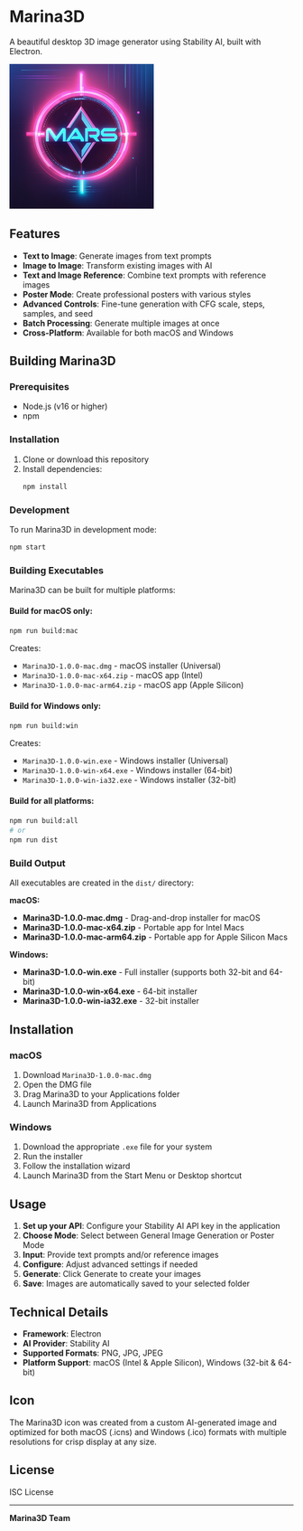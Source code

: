 # Marina3D

A beautiful desktop 3D image generator using Stability AI, built with Electron.

![Marina3D Icon](assets/icon.png)

## Features

- **Text to Image**: Generate images from text prompts
- **Image to Image**: Transform existing images with AI
- **Text and Image Reference**: Combine text prompts with reference images
- **Poster Mode**: Create professional posters with various styles
- **Advanced Controls**: Fine-tune generation with CFG scale, steps, samples, and seed
- **Batch Processing**: Generate multiple images at once
- **Cross-Platform**: Available for both macOS and Windows

## Building Marina3D

### Prerequisites

- Node.js (v16 or higher)
- npm

### Installation

1. Clone or download this repository
2. Install dependencies:
   ```bash
   npm install
   ```

### Development

To run Marina3D in development mode:
```bash
npm start
```

### Building Executables

Marina3D can be built for multiple platforms:

#### Build for macOS only:
```bash
npm run build:mac
```
Creates:
- `Marina3D-1.0.0-mac.dmg` - macOS installer (Universal)
- `Marina3D-1.0.0-mac-x64.zip` - macOS app (Intel)
- `Marina3D-1.0.0-mac-arm64.zip` - macOS app (Apple Silicon)

#### Build for Windows only:
```bash
npm run build:win
```
Creates:
- `Marina3D-1.0.0-win.exe` - Windows installer (Universal)
- `Marina3D-1.0.0-win-x64.exe` - Windows installer (64-bit)
- `Marina3D-1.0.0-win-ia32.exe` - Windows installer (32-bit)

#### Build for all platforms:
```bash
npm run build:all
# or
npm run dist
```

### Build Output

All executables are created in the `dist/` directory:

**macOS:**
- **Marina3D-1.0.0-mac.dmg** - Drag-and-drop installer for macOS
- **Marina3D-1.0.0-mac-x64.zip** - Portable app for Intel Macs
- **Marina3D-1.0.0-mac-arm64.zip** - Portable app for Apple Silicon Macs

**Windows:**
- **Marina3D-1.0.0-win.exe** - Full installer (supports both 32-bit and 64-bit)
- **Marina3D-1.0.0-win-x64.exe** - 64-bit installer
- **Marina3D-1.0.0-win-ia32.exe** - 32-bit installer

## Installation

### macOS
1. Download `Marina3D-1.0.0-mac.dmg`
2. Open the DMG file
3. Drag Marina3D to your Applications folder
4. Launch Marina3D from Applications

### Windows
1. Download the appropriate `.exe` file for your system
2. Run the installer
3. Follow the installation wizard
4. Launch Marina3D from the Start Menu or Desktop shortcut

## Usage

1. **Set up your API**: Configure your Stability AI API key in the application
2. **Choose Mode**: Select between General Image Generation or Poster Mode
3. **Input**: Provide text prompts and/or reference images
4. **Configure**: Adjust advanced settings if needed
5. **Generate**: Click Generate to create your images
6. **Save**: Images are automatically saved to your selected folder

## Technical Details

- **Framework**: Electron
- **AI Provider**: Stability AI
- **Supported Formats**: PNG, JPG, JPEG
- **Platform Support**: macOS (Intel & Apple Silicon), Windows (32-bit & 64-bit)

## Icon

The Marina3D icon was created from a custom AI-generated image and optimized for both macOS (.icns) and Windows (.ico) formats with multiple resolutions for crisp display at any size.

## License

ISC License

---

**Marina3D Team** 